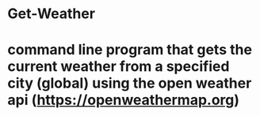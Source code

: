 # Get-Weather
# command line program that gets the current weather from a specified city (global) using the open weather api (https://openweathermap.org)
